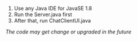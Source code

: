 1. Use any Java IDE for JavaSE 1.8
2. Run the Server.java first
3. After that, run ChatClientUI.java


*The code may get change or upgraded in the future*

